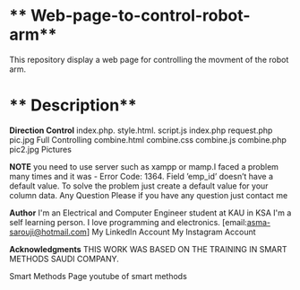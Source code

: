 # ** Web-page-to-control-robot-arm**

This repository display a web page for controlling the movment of the robot arm.

# ** Description**

**Direction Control**
index.php.
style.html.
script.js
index.php
request.php
pic.jpg
Full Controlling
combine.html
combine.css
combine.js
combine.php
pic2.jpg
Pictures

**NOTE**
you need to use server such as xampp or mamp.I faced a problem many times and it was - Error Code: 1364. Field ’emp_id’ doesn’t have a default value. To solve the problem just create a default value for your column data.
Any Question
Please if you have any question just contact me

**Author**
I'm an Electrical and Computer Engineer student at KAU in KSA I'm a self learning person. I love programming and electronics.
[email:asma-sarouji@hotmail.com]
My LinkedIn Account
My Instagram Account

**Acknowledgments**
THIS WORK WAS BASED ON THE TRAINING IN SMART METHODS SAUDI COMPANY.

Smart Methods Page
youtube of smart methods


